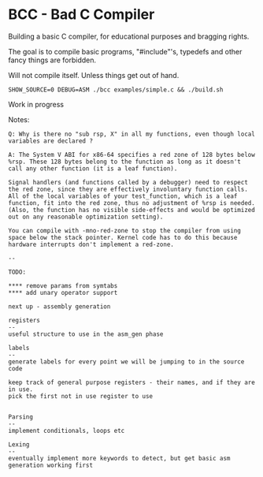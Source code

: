 # BCC - Bad C Compiler

Building a basic C compiler, for educational purposes and bragging rights.

The goal is to compile basic programs, "#include"'s, typedefs and other fancy things are forbidden.

Will not compile itself. Unless things get out of hand.

```
SHOW_SOURCE=0 DEBUG=ASM ./bcc examples/simple.c && ./build.sh
```

Work in progress

Notes:

```
Q: Why is there no "sub rsp, X" in all my functions, even though local variables are declared ?

A: The System V ABI for x86-64 specifies a red zone of 128 bytes below %rsp. These 128 bytes belong to the function as long as it doesn't call any other function (it is a leaf function).

Signal handlers (and functions called by a debugger) need to respect the red zone, since they are effectively involuntary function calls.
All of the local variables of your test_function, which is a leaf function, fit into the red zone, thus no adjustment of %rsp is needed. (Also, the function has no visible side-effects and would be optimized out on any reasonable optimization setting).

You can compile with -mno-red-zone to stop the compiler from using space below the stack pointer. Kernel code has to do this because hardware interrupts don't implement a red-zone.

--

TODO:

**** remove params from symtabs
**** add unary operator support

next up - assembly generation

registers
--
useful structure to use in the asm_gen phase

labels
--
generate labels for every point we will be jumping to in the source code

keep track of general purpose registers - their names, and if they are in use.
pick the first not in use register to use


Parsing
--
implement conditionals, loops etc

Lexing
--
eventually implement more keywords to detect, but get basic asm generation working first

```
